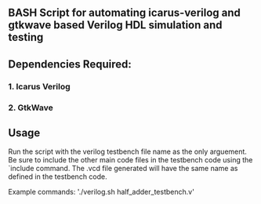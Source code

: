 ## BASH Script for automating icarus-verilog and gtkwave based Verilog HDL simulation and testing 
## Dependencies Required:

### 1. Icarus Verilog
### 2. GtkWave

## Usage
Run the script with the verilog testbench file name as the only arguement. Be sure to include the other main code files in the testbench code 
using the `include command. The .vcd file generated will have the same name as defined in the testbench code.

Example commands: './verilog.sh half_adder_testbench.v'
